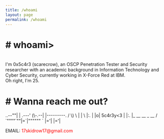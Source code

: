 ```yaml
---
title: /whoami
layout: page
permalink: /whoami
---
```

<h1><b># whoami></b></h1>
<br>
I'm 0x5c4r3 (scarecrow), an OSCP Penetration Tester and Security researcher with an academic background in Information Technology and Cyber Security, currently working in X-Force Red at IBM.<br/>Oh right, I'm 25.<br/>

<h1><b># Wanna reach me out?</b></h1>
<p>
       ..--""|
       | .---'
 (\-.--| |---------.
/ \) \ | |          \
|:.  | |o| 5c4r3y<3  |
|:.  |_ __  __ _  __ /
`""""`""|=`|""""""  `
        |='|
        |='|
</p>
<p><p style="display:inline;">EMAIL:</p> <div style="color:red;display:inline;">17skidrow17@gmail.com</div></p>
